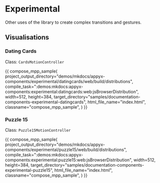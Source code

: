 # Experimental 

Other uses of the library to create complex transitions and gestures.


## Visualisations

### Dating Cards

Class: `CardsMotionController`

{{
    compose_mpp_sample(
        project_output_directory="demos/mkdocs/appyx-components/experimental/datingcards/web/build/distributions",
        compile_task=":demos:mkdocs:appyx-components:experimental:datingcards:web:jsBrowserDistribution",
        width=512,
        height=384,
        target_directory="samples/documentation-components-experimental-datingcards",
        html_file_name="index.html",
        classname="compose_mpp_sample",
    )
}}

### Puzzle 15

Class: `Puzzle15MotionController`

{{
compose_mpp_sample(
project_output_directory="demos/mkdocs/appyx-components/experimental/puzzle15/web/build/distributions",
compile_task=":demos:mkdocs:appyx-components:experimental:puzzle15:web:jsBrowserDistribution",
width=512,
height=384,
target_directory="samples/documentation-components-experimental-puzzle15",
html_file_name="index.html",
classname="compose_mpp_sample",
)
}}